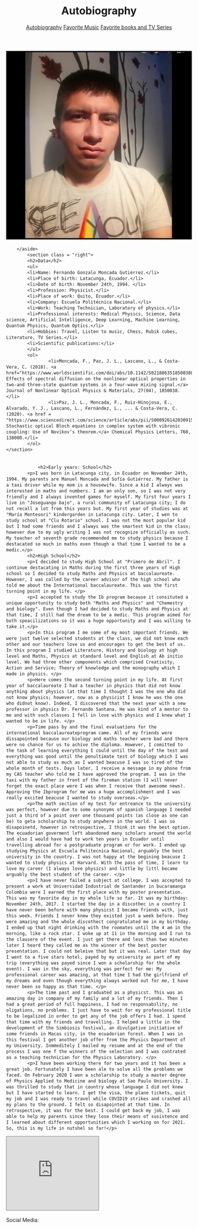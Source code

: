 <!DOCTYPE html>
<html lang="en">
<head>
	<meta charset="UTF-8">
	<title>Phys. Fernando Moncada  - Home</title>
	<script src="https://kit.fontawesome.com/b7791f597c.js" crossorigin="anonymous"></script>
	<link rel="stylesheet" href="css/hw1.css">
	<link  rel="stylesheet" href="css/lightbox.min.css" />
</head>
<body>
	<header>
		<h1>Autobiography</h1>
		<nav>
			<a href="index.html" class = "active">Autobiography</a>
			<a href="music.html">Favorite Music</a>
			<a href="books-and-series.html">Favorite books and TV Series</a>
		</nav>
	</header>
		<main>
			<aside class = "left">
			<a href="images/Fer.jpg" data-lightbox="Fer" data-title="Fernando Moncada"><img src="images/Fer.jpg" alt="Fernando Moncada" title="Fernando Moncada"/></a>
	
		</aside>
			<section class = "right">
			<h2>Data</h2>
			<ul>
			<li>Name: Fernando Gonzalo Moncada Gutiérrez.</li>
			<li>Place of birth: Latacunga, Ecuador.</li>
			<li>Date of birth: November 24th, 1994. </li>
			<li>Profession: Physicist.</li>
			<li>Place of work: Quito, Ecuador.</li>
			<li>Company: Escuela Politécnica Nacional.</li>
			<li>Work: Teaching Technician, Laboratory of physics.</li>
			<li>Professional interests: Medical Physics, Science, Data science, Artificial Intelligence, Deep Learning, Machine Learning, Quantum Physics, Quantum Optics.</li>
			<li>Hobbies: Travel, Listen to music, Chess, Rubik cubes, Literature, TV Series.</li>
			<li>Scientific publications:</li>
			</ul>
			<ol>
					<li>Moncada, F., Paz, J. L., Lascano, L., & Costa-Vera, C. (2018). <a href="https://www.worldscientific.com/doi/abs/10.1142/S0218863518500388"> Effects of spectral diffusion on the nonlinear optical properties in two-and three-state quantum systems in a four-wave mixing signal.</a> Journal of Nonlinear Optical Physics & Materials, 27(04), 1850038. </li>
					<li>Paz, J. L., Moncada, F., Ruiz-Hinojosa, E., Alvarado, Y. J., Lascano, L., Fernández, L., ... & Costa-Vera, C. (2020). <a href = "https://www.sciencedirect.com/science/article/abs/pii/S0009261420309155"> Stochastic optical Bloch equations in complex system with vibronic coupling: Use of Novikov’s theorem.</a> Chemical Physics Letters, 760, 138000.</li>
			</ol>
	</section>
	
	
				<h2>Early years: School</h2>
			<p>I was born in Latacunga city, in Ecuador on November 24th, 1994. My parents are Manuel Moncada and Sofía Gutiérrez. My father is a taxi driver while my mom is a housewife. Since a kid I always was interested in maths and numbers. I am an only son, so I was not very friendly and I always invented games for myself. My first four years I live in "Joseguango bajo", a rural community of Latacunga city; I do not recall a lot from this years but. My first year of studies was at "María Montesori" kindergarden in Latacunga city. Later, I wen to study school at "Clu Rotario" school. I was not the most popular kid but I had some friends and I always was the smartest kid in the class; however due to my ugly writing I was not recognize officially as such. My teacher of seventh grade recommended me to study physics because I destacated so much in maths even though a that time I wanted to be a medic.</p>
			<h2>High School</h2>
			<p>I decided to study High School at "Primero de Abril". I continue destacating in Maths during the first three years of High school so I decided to study Maths and Physics at baccalaureate. However, I was called by the career advisor of the high school who told me about the International baccalaureate. This was the first turning point in my life. </p>
			<p>I accepted to study the Ib program because it consituted a unique opportunity to study both "Maths and Physics" and "Chemestry and biology". Even though I had decided to study Maths and Physics at that time, I still had the dream to be a medic. This program aimed for both speacilizations so it was a huge opportunity and I was willing to take it.</p>
			<p>In this program I me some of my most important friends. We were just twelve selected students at the class, we did not know each other and our teachers love us and encourages to get the best of us. In this program I studied Literature, History and biology at high level and Maths, Physics at standard level and English at Ab initio level. We had three other components which comprised Creativity, Action and Service; Theory of knowledge and the monography which I made in physics. </p>
			<p>Here comes the second turning point in my life. At first year of baccalaureate I had a teacher in physics that did not know anything about physics (at that time I thought I was the one who did not know physics; however, now as a physicist I know he was the one who didnot know). Indeed, I discovered that the next year with a new professor in physics Dr. Fernando Santana. He was kind of a mentor to me and with such classes I fell in love with physics and I knew what I wanted to be in life. </p>
			<p>Time pass by and the final evaluations for the international baccalaureateprogram came. All of my friends were dissapointed because our biology and maths teacher were bad and there were no chance for us to achive the diploma. However, I comitted to the task of learning everything I could until the day of the test and everything was good until the penultimate test of biology which I was not able to study as much as I wanted beacuse I was so tired of the whole month of tests. Days later, I receive a message in my phone from my CAS teacher who told me I have approved the program. I was in the taxi with my father in front of the fireman station (I will never forget the exact place were I was when I receive that awesome news). Approving the Ibprogram for me was a huge accomplishment and I was really excited beacuse I wanted to study overseas.</p>
			<p>The math section of my test for entreance to the university was perfect, however due to some synonyms of spanish language I needed just a third of a point over one thousand points (as close as one can be) to geta scholarship to study anywhere in the world. I was so disapoinetd, however in retrospective, I think it was the best option. The ecuadorian goverment left abandoned many scholars around the world and also I would have had to work ten years in Ecuador until travelling abroad for a postgraduate program or for work. I ended up studying Physics at Escuela Politecnica Nacional, arguably the best university in the country. I was not happy at the begining beacuse I wanted to study physics at Harvard. With the pass of time, I learn to love my career (I always love physics) and little by littl became arguably the best student of the career. </p>
			<p>I have never failed a subject at college. I was accepted to present a work at Universidad Industrial de Santander in bucaramanga Colombia were I earned the first place with my poster presentation. This was my favorite day in my whole life so far. It was my birthday: November 24th, 2017. I started the day in a discothec in a country I have never been before with many physicst I became friends with, just this week. Friends I never knew they existed just a week before. They were amazing and the whole discothect congratulated me in my birthday. I ended up that night drinking with the roomates until the 4 am in the morning, like a rock star. I woke up at 11 in the morning and I run to the clausere of the event. I just get there and less than two minutes later I heard they called me as the winner of the best poster presentation. I could not beleive that but it was real. Later that day I went to a five stars hotel, payed by my university as part of my trip (everything was payed since I won a scholarship for the whole event). I was in the sky, everything was perfect for me: My professional career was amazing, at that time I had the girlfriend of my dreams and even though everything always worked out for me, I have never been so happy as that time. </p>
			<p>The time past and I graduated as a physicst. This was an amazing day in company of my family and a lot of my friends. Then I had a great period of full happiness, I had no responsability, no oligations, no problems. I just have to wait for my professional title to be legalized in order to get any of the job offers I had. I spend that time with my friends and travelling. I helped a little in the development of the Simbiosis festival, an divulgative initiative of some friends in Macas city, in the ecuadorian forest. When I was in this festival I get another job offer from the Physics Department of my University. Inmmeditely I mailed my resume and at the end of the process I was one f the winners of the selection and I was contrated as a teaching technician for the Physics Laboratory. </p>
			<p>I have been working there for two years and it has been a great job. Fortunately I have been ale to solve all the problems we faced. On February 2020 I won a scholarship to study a master degree of Physics Applied to Medicine and biology at Sao Paulo University. I was thrilled to study that in country whose language I did not knew but I have started to learn. I get the visa, the plane tickets, quit my job and I was ready to travel while COVID19 strikes and crashed all my plans to the ground. I felt so disapointed at that time. In retrospective, it was for the best. I could get back my job, I was able to help my parents since they lose their means of susistence and I learned about different opportunities which I working on for 2021. So, this is my life in nutshel so far!</p>
<iframe src="https://calendar.google.com/calendar/embed?height=200&amp;wkst=1&amp;bgcolor=%23ffffff&amp;ctz=America%2FGuayaquil&amp;src=ZmVyNjY2Yml0d0BnbWFpbC5jb20&amp;src=YWRkcmVzc2Jvb2sjY29udGFjdHNAZ3JvdXAudi5jYWxlbmRhci5nb29nbGUuY29t&amp;src=bDYxb2Fja2s5a2s1c3FuYnZza3ZlcmJ0MDVkMnEwNmRAaW1wb3J0LmNhbGVuZGFyLmdvb2dsZS5jb20&amp;src=ZXMuZWMjaG9saWRheUBncm91cC52LmNhbGVuZGFyLmdvb2dsZS5jb20&amp;color=%23039BE5&amp;color=%237986CB&amp;color=%23A79B8E&amp;color=%237986CB&amp;showTitle=1&amp;showNav=1&amp;showCalendars=0&amp;showTabs=0&amp;showPrint=0&amp;showDate=1" style="border:solid 1px #777" width="250" height="200"></iframe>
<div class="footer">
  <p>Social Media: <a href="https://www.facebook.com/FerMoncadaTk/"><i class="fab fa-facebook-square"></i></a>
  <a href="https://www.researchgate.net/profile/Fernando_Moncada3"><i class="fab fa-researchgate"></i></a>
  <a href="https://twitter.com/FerTkMoncada"><i class="fab fa-twitter"></i></a>
  <a href="https://www.linkedin.com/in/fernando-moncada-05652858/"><i class="fab fa-linkedin-in"></i></a>
  <a href="https://github.com/Fer-Moncada"><i class="fab fa-github"></i></a>
  <a href="https://www.instagram.com/fer666moncada/"><i class="fab fa-instagram"></i></a></p>
</div>
</main>
<script src="js/lightbox-plus-jquery.min.js"></script>
</body>
</html>
